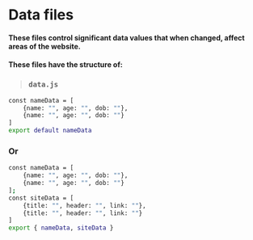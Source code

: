 # Data files
#### These files control significant data values that when changed, affect areas of the website.
#### These files have the structure of:
> ### `data.js`
```sh
const nameData = [
    {name: "", age: "", dob: ""},
    {name: "", age: "", dob: ""}
]
export default nameData
```
### Or
```sh
const nameData = [
    {name: "", age: "", dob: ""},
    {name: "", age: "", dob: ""}
];
const siteData = [
    {title: "", header: "", link: ""},
    {title: "", header: "", link: ""}
]
export { nameData, siteData }
```